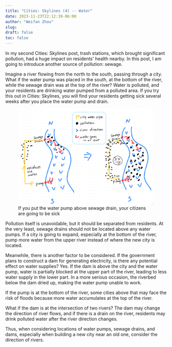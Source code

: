 ```yaml
---
title: "Cities: Skylines (4) -- Water"
date: 2023-11-23T22:12:39-06:00
author: "Weifan Zhou"
slug:
draft: false
toc: false
---
```

<p>In my second Cities: Skylines post, trash stations, which brought significant pollution, had a huge impact on residents' health nearby. In this post, I am going to introduce another source of pollution: sewage.</p>

<p>Imagine a river flowing from the north to the south, passing through a city. What if the water pump was placed in the south, at the bottom of the river, while the sewage drain was at the top of the river? Water is polluted, and your residents are drinking water pumped from a polluted area. If you try this out in Cities: Skylines, you will find your residents getting sick several weeks after you place the water pump and drain.</p>

<figure itemprop=associatedMedia itemscope itemtype=http://schema.org/ImageObject>
<a href=/media/water--pollution.jpg itemprop=contentUrl>
<img itemprop=thumbnail src=/media/water--pollution.jpg width="600" style="display: block; margin: 0 auto" alt="if you put the water pump above sewage drain, your citizens are going to be sick">
</a>
<figcaption>If you put the water pump above sewage drain, your citizens are going to be sick </figcaption>
</figure>

<p>Pollution itself is unavoidable, but it should be separated from residents. At the very least, sewage drains should not be located above any water pumps. If a city is going to expand, especially at the bottom of the river, pump more water from the upper river instead of where the new city is located.</p>

<p>Meanwhile, there is another factor to be considered. If the government plans to construct a dam for generating electricity, is there any potential effect on water supplies? Yes. If the dam is above the city and the water pump, water is partially blocked at the upper part of the river, leading to less water supply in the lower part. In a more serious occasion, the riverbed below the dam dried up, making the water pump unable to work.</p>

<p>If the pump is at the bottom of the river, some cities above that may face the risk of floods because more water accumulates at the top of the river.</p>

<p>What if the dam is at the intersection of two rivers? The dam may change the direction of river flows, and if there is a drain on the river, residents may drink polluted water after the river direction changes.</p>

<p>Thus, when considering locations of water pumps, sewage drains, and dams, especially when building a new city near an old one, consider the direction of rivers.</p>